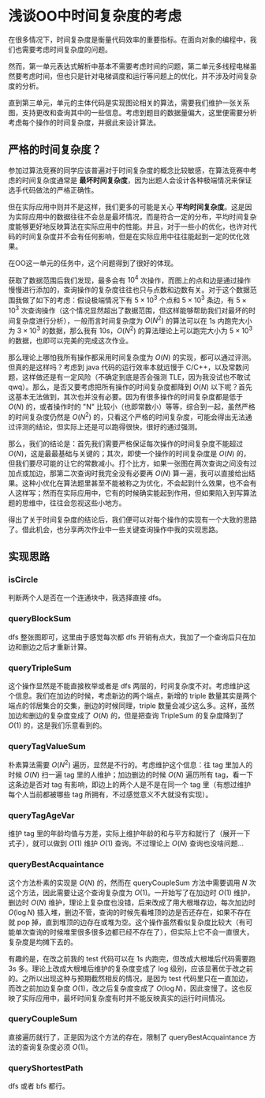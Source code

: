 # 浅谈OO中时间复杂度的考虑

在很多情况下，时间复杂度是衡量代码效率的重要指标。在面向对象的编程中，我们也需要考虑时间复杂度的问题。

然而，第一单元表达式解析中基本不需要考虑时间的问题，第二单元多线程电梯虽然要考虑时间，但也只是针对电梯调度和运行等问题上的优化，并不涉及时间复杂度的分析。

直到第三单元，单元的主体代码是实现图论相关的算法，需要我们维护一张关系图，支持更改和查询其中的一些信息。考虑到题目的数据量偏大，这里便需要分析考虑每个操作的时间复杂度，并据此来设计算法。

## 严格的时间复杂度？

参加过算法竞赛的同学应该普遍对于时间复杂度的概念比较敏感，在算法竞赛中考虑的时间复杂度通常是 **最坏时间复杂度**，因为出题人会设计各种极端情况来保证选手代码做法的严格正确性。

但在实际应用中则并不是这样，我们更多的可能是关心 **平均时间复杂度**。这是因为实际应用中的数据往往不会总是最坏情况，而是符合一定的分布，平均时间复杂度能够更好地反映算法在实际应用中的性能。并且，对于一些小的优化，也许对代码的时间复杂度并不会有任何影响，但是在实际应用中往往能起到一定的优化效果。

在OO这一单元的任务中，这个问题得到了很好的体现。

获取了数据范围后我们发现，最多会有 $10^4$ 次操作，而图上的点和边是通过操作慢慢进行添加的，查询操作的复杂度往往也只与点数和边数有关。对于这个数据范围我做了如下的考虑：假设极端情况下有 $5\times10^3$ 个点和 $5\times10^3$ 条边，有 $5\times10^3$ 次查询操作（这个情况显然超出了数据范围，但这样能够帮助我们对最坏的时间复杂度进行分析），一般而言时间复杂度为 $O(N^2)$ 的算法可以在 1s 内跑完大小为 $3\times10^3$ 的数据，那么我有 10s，$O(N^2)$ 的算法理论上可以跑完大小为 $5\times10^3$ 的数据，也即可以完美的完成这次作业。

那么理论上哪怕我所有操作都采用时间复杂度为 $O(N)$ 的实现，都可以通过评测。但真的是这样吗？考虑到 java 代码的运行效率本就远慢于 C/C++，以及常数问题，这样做还是有一定风险（不确定到底是否会强测 TLE，因为我没试也不敢试 qwq）。那么，是否又要考虑把所有操作的时间复杂度都降到 $O(N)$ 以下呢？首先这基本无法做到，其次也并没有必要。因为有很多操作的时间复杂度都是低于 $O(N)$ 的，或者操作时的 "N" 比较小（也即常数小）等等，综合到一起，虽然严格的时间复杂度仍然是 $O(N^2)$ 的，只看这个严格的时间复杂度，可能会得出无法通过评测的结论，但实际上还是可以跑得很快，很好的通过强测。

那么，我们的结论是：首先我们需要严格保证每次操作的时间复杂度不能超过 $O(N)$，这是最最基础与关键的；其次，即使一个操作的时间复杂度是 $O(N)$ 的，但我们要尽可能的让它的常数减小。打个比方，如果一张图在两次查询之间没有过加点或加边，那第二次查询时我完全没有必要再 $O(N)$ 算一遍，我可以直接给出结果。这种小优化在算法题里甚至不能被称之为优化，不会起到什么效果，也不会有人这样写；然而在实际应用中，它有的时候确实能起到作用，但如果陷入到写算法题的思维中，往往会忽视这些小地方。

得出了关于时间复杂度的结论后，我们便可以对每个操作的实现有一个大致的思路了。借此机会，也分享两次作业中一些关键查询操作中我的实现思路。

## 实现思路

### isCircle

判断两个人是否在一个连通块中，我选择直接 dfs。

### queryBlockSum

dfs 整张图即可，这里由于感觉每次都 dfs 开销有点大，我加了一个查询后只在加边和删边之后才重新计算。

### queryTripleSum

这个操作显然是不能直接枚举或者是 dfs 两层的，时间复杂度不对。考虑维护这个信息。我们在加边的时候，考虑新边的两个端点，新增的 triple 数量其实是两个端点的邻居集合的交集，删边的时候同理，triple 数量会减少这么多。这样，虽然加边和删边的复杂度变成了 $O(N)$ 的，但是把查询 TripleSum 的复杂度降到了 $O(1)$ 的，这是我们乐意看到的。

### queryTagValueSum

朴素算法需要 $O(N^2)$ 遍历，显然是不行的。考虑维护这个信息：往 tag 里加人的时候 $O(N)$ 扫一遍 tag 里的人维护；加边删边的时候 $O(N)$ 遍历所有 tag，看一下这条边是否对 tag 有影响，即边上的两个人是不是在同一个 tag 里（有想过维护每个人当前都被哪些 tag 所拥有，不过感觉意义不大就没有实现）。

### queryTagAgeVar

维护 tag 里的年龄均值与方差，实际上维护年龄的和与平方和就行了（展开一下式子），就可以做到 $O(1)$ 维护 $O(1)$ 查询。不过理论上 $O(N)$ 查询也没啥问题...

### queryBestAcquaintance

这个方法朴素的实现是 $O(N)$ 的，然而在 queryCoupleSum 方法中需要调用 $N$ 次这个方法，因此需要让这个查询复杂度为 $O(1)$。一开始写了在加边时 $O(1)$ 维护，删边时 $O(N)$ 维护，理论上复杂度也没错，后来改成了用大根堆存边，每次加边时 $O(\log N)$ 插入堆，删边不管，查询的时候先看堆顶的边是否还存在，如果不存在就 pop 掉，直到堆顶的边存在或堆为空。这个操作虽然看似复杂度比较大（有可能单次查询的时候堆里很多很多边都已经不存在了），但实际上它不会一直很大，复杂度是均摊下去的。

有趣的是，在改之前我的 test 代码可以在 1s 内跑完，但改成大根堆后代码需要跑 3s 多。理论上改成大根堆后维护的复杂度变成了 log 级别，应该显著优于改之前的。之所以出现这种与预期截然相反的情况，是因为 test 代码里只在一直加边，而改之前加边复杂度 $O(1)$，改之后复杂度变成了 $O(\log N)$，因此变慢了。这也反映了实际应用中，最坏时间复杂度有时并不能反映真实的运行时间情况。

### queryCoupleSum

直接遍历就行了，正是因为这个方法的存在，限制了 queryBestAcquaintance 方法的查询复杂度必须 $O(1)$。

### queryShortestPath

dfs 或者 bfs 都行。
